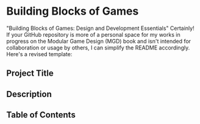 # Building Blocks of Games

"Building Blocks of Games: Design and Development Essentials" Certainly! If your GitHub repository is more of a personal space for my works in progress on the Modular Game Design (MGD) book and isn't intended for collaboration or usage by others, I can simplify the README accordingly. Here's a revised template:

## Project Title

## Description

## Table of Contents

